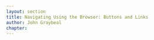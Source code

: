 ```yaml
---
layout: section
title: Navigating Using the Browser: Buttons and Links
author: John Graybeal
chapter: 
---
```

